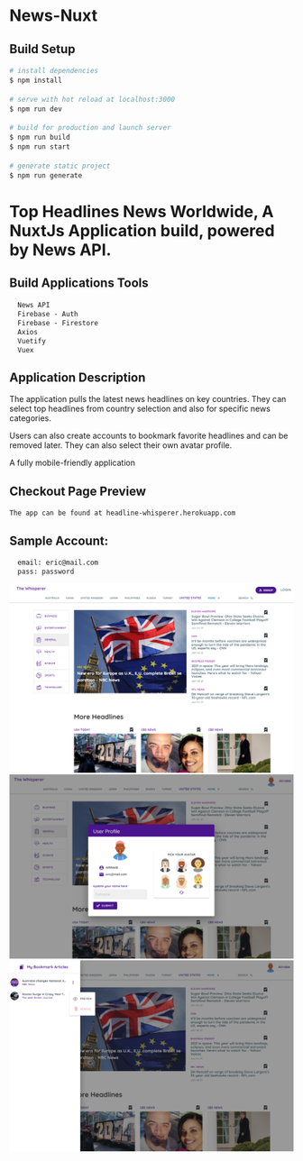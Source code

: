 # News-Nuxt

## Build Setup

```bash
# install dependencies
$ npm install

# serve with hot reload at localhost:3000
$ npm run dev

# build for production and launch server
$ npm run build
$ npm run start

# generate static project
$ npm run generate
```

# Top Headlines News Worldwide, A NuxtJs Application build, powered by News API.


## Build Applications Tools
```
  News API
  Firebase - Auth
  Firebase - Firestore
  Axios
  Vuetify
  Vuex
  ```


## Application Description

The application pulls the latest news headlines on key countries. They can select top headlines from country selection and also for specific news categories.

Users can also create accounts to bookmark favorite headlines and can be removed later. They can also select their own avatar profile.

A fully mobile-friendly application

## Checkout Page Preview 
```
The app can be found at headline-whisperer.herokuapp.com
```

## Sample Account:
```
  email: eric@mail.com  
  pass: password
 ```


  <img src="static/nn-1.PNG" />
  <img src="static/nn-2.PNG" />
  <img src="static/nn-3.PNG" />
